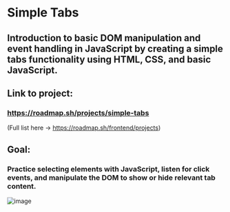 # Simple Tabs
##  Introduction to basic DOM manipulation and event handling in JavaScript by creating a simple tabs functionality using HTML, CSS, and basic JavaScript.
## Link to project:
### https://roadmap.sh/projects/simple-tabs
(Full list here → https://roadmap.sh/frontend/projects)

## Goal:
### Practice selecting elements with JavaScript, listen for click events, and manipulate the DOM to show or hide relevant tab content.

![image](https://github.com/user-attachments/assets/090d4ad0-a5bb-4920-bce1-f0687dd209f1)
